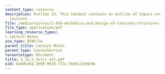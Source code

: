 ```yaml
---
content_type: resource
description: Outline 13. This handout contains an outline of topics covered in course
  lectures.
file: /media/courses/1-054-mechanics-and-design-of-concrete-structures-spring-2004/6aedeab126989039773c5b85c3c8de9b_o_13_n_dstrc_evl.pdf
file_type: application/pdf
learning_resource_types:
- Lecture Notes
ocw_type: OCWFile
parent_title: Lecture Notes
parent_type: CourseSection
resourcetype: Document
title: o_13_n_dstrc_evl.pdf
uid: 6aedeab1-2698-9039-773c-5b85c3c8de9b
---
```

